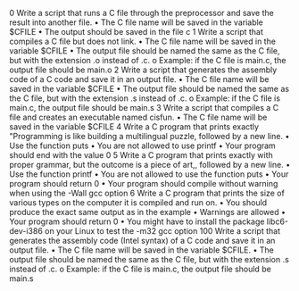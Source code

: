 0 Write a script that runs a C file through the preprocessor and save the result into another file.
•	The C file name will be saved in the variable $CFILE
•	The output should be saved in the file c
1 Write a script that compiles a C file but does not link.
•	The C file name will be saved in the variable $CFILE
•	The output file should be named the same as the C file, but with the extension .o instead of .c. 
o	Example: if the C file is main.c, the output file should be main.o
2 Write a script that generates the assembly code of a C code and save it in an output file.
•	The C file name will be saved in the variable $CFILE
•	The output file should be named the same as the C file, but with the extension .s instead of .c. 
o	Example: if the C file is main.c, the output file should be main.s
3 Write a script that compiles a C file and creates an executable named cisfun.
•	The C file name will be saved in the variable $CFILE
4 Write a C program that prints exactly "Programming is like building a multilingual puzzle, followed by a new line.
•	Use the function puts
•	You are not allowed to use printf
•	Your program should end with the value 0
5 Write a C program that prints exactly with proper grammar, but the outcome is a piece of art,, followed by a new line.
•	Use the function printf
•	You are not allowed to use the function puts
•	Your program should return 0
•	Your program should compile without warning when using the -Wall gcc option
6 Write a C program that prints the size of various types on the computer it is compiled and run on.
•	You should produce the exact same output as in the example
•	Warnings are allowed
•	Your program should return 0
•	You might have to install the package libc6-dev-i386 on your Linux to test the -m32 gcc option
100 Write a script that generates the assembly code (Intel syntax) of a C code and save it in an output file.
•	The C file name will be saved in the variable $CFILE.
•	The output file should be named the same as the C file, but with the extension .s instead of .c. 
o	Example: if the C file is main.c, the output file should be main.s

